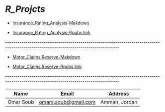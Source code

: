 # *R_Projcts*


* [Insurance_Rating_Analysis-Makdown](https://github.com/omars1234/R_Projects/blob/a0a5402cc659c5e4d3c9c719946832eeb53fbec3/R_Projects/Insurance_Rating_Analysis/insurance_data.Rmd)  


* [Insurance_Rating_Analysis-Rpubs link](https://github.com/omars1234/R_Projects/blob/a0a5402cc659c5e4d3c9c719946832eeb53fbec3/R_Projects/Insurance_Rating_Analysis/insurance_data.md) 


**------------------------------------------------------------------------------------------------------------------------------------** 


* [Motor_Claims Reserve-Makdown](https://github.com/omars1234/R_Projects/blob/a0a5402cc659c5e4d3c9c719946832eeb53fbec3/R_Projects/Motor_Claims%20Reserve/Claims-Reserved.Rmd)

* [Motor_Claims Reserve-Rpubs link](https://github.com/omars1234/R_Projects/blob/a0a5402cc659c5e4d3c9c719946832eeb53fbec3/R_Projects/Motor_Claims%20Reserve/Motor_Claims_Reserve.md)


**------------------------------------------------------------------------------------------------------------------------------------**

|Name|Email|Address|    
|----|-----|-------|     
|Omar Soub|omars.soub@gmail.com|Amman, Jordan|
